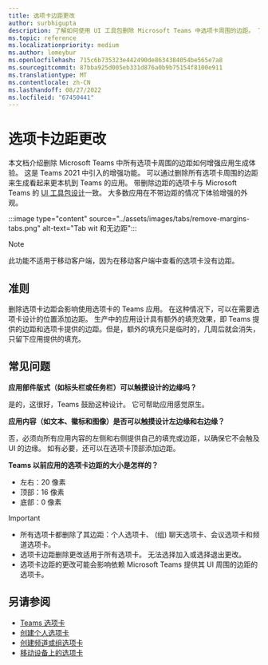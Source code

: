 ```yaml
---
title: 选项卡边距更改
author: surbhigupta
description: 了解如何使用 UI 工具包删除 Microsoft Teams 中选项卡周围的边距。 了解额外的填充效果、左侧、右侧、顶部和底部的边距大小。
ms.topic: reference
ms.localizationpriority: medium
ms.author: lomeybur
ms.openlocfilehash: 715c6b735323e442490de8634384054be565e7a8
ms.sourcegitcommit: 87bba925d005eb331d876a0b9b75154f8100e911
ms.translationtype: MT
ms.contentlocale: zh-CN
ms.lasthandoff: 08/27/2022
ms.locfileid: "67450441"
---
```

# <a name="tab-margin-changes"></a>选项卡边距更改

本文档介绍删除 Microsoft Teams 中所有选项卡周围的边距如何增强应用生成体验。 这是 Teams 2021 中引入的增强功能。
可以通过删除所有选项卡周围的边距来生成看起来更本机到 Teams 的应用。 带删除边距的选项卡与 Microsoft Teams 的 [UI 工具包设计](~/tabs/design/tabs.md)一致。 大多数应用在不带边距的情况下体验增强的外观。

:::image type="content" source="../assets/images/tabs/remove-margins-tabs.png" alt-text="Tab wit 和无边距":::

> [!NOTE]
> 此功能不适用于移动客户端，因为在移动客户端中查看的选项卡没有边距。

## <a name="guidelines"></a>准则

删除选项卡边距会影响使用选项卡的 Teams 应用。 在这种情况下，可以在需要选项卡设计的位置添加边距。 生产中的应用设计具有额外的填充效果，即 Teams 提供的边距和选项卡提供的边距。但是，额外的填充只是临时的，几周后就会消失，只留下应用提供的填充。

## <a name="faq"></a>常见问题

**应用部件版式（如标头栏或任务栏）可以触摸设计的边缘吗？**

是的，这很好，Teams 鼓励这种设计。 它可帮助应用感觉原生。

**应用内容（如文本、徽标和图像）是否可以触摸设计左边缘和右边缘？**

否，必须向所有应用内容的左侧和右侧提供自己的填充或边距，以确保它不会触及 UI 的边缘。 如有必要，还可以在选项卡顶部添加边距。

**Teams 以前应用的选项卡边距的大小是怎样的？**

* 左右：20 像素
* 顶部：16 像素
* 底部：0 像素

> [!IMPORTANT]
>
> * 所有选项卡都删除了其边距：个人选项卡、 (组) 聊天选项卡、会议选项卡和频道选项卡。
> * 选项卡边距删除更改适用于所有选项卡。 无法选择加入或选择退出更改。
> * 选项卡边距的更改可能会影响依赖 Microsoft Teams 提供其 UI 周围的边距的选项卡。

## <a name="see-also"></a>另请参阅

* [Teams 选项卡](~/tabs/what-are-tabs.md)
* [创建个人选项卡](~/tabs/how-to/create-personal-tab.md)
* [创建频道或组选项卡](~/tabs/how-to/create-channel-group-tab.md)
* [移动设备上的选项卡](~/tabs/design/tabs-mobile.md)

